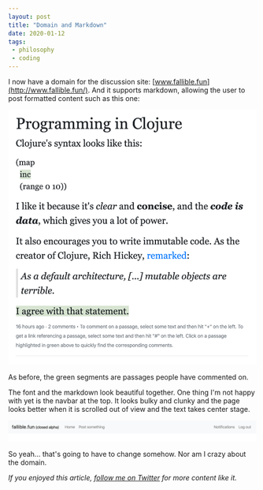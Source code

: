 ```yaml
---
layout: post
title: "Domain and Markdown"
date: 2020-01-12
tags:
 - philosophy
 - coding
---
```


I now have a domain for the discussion site: [www.fallible.fun](http://www.fallible.fun/). And it supports markdown, allowing the user to post formatted content such as this one:

![Image for post](/img/1_35B2vYW3ZY-pEUCHc77MpA.png)

As before, the green segments are passages people have commented on.

The font and the markdown look beautiful together. One thing I'm not happy with yet is the navbar at the top. It looks bulky and clunky and the page looks better when it is scrolled out of view and the text takes center stage.

![Image for post](/img/1_5vWyOL_UgCbmEIXA9uquew.png)

So yeah... that's going to have to change somehow. Nor am I crazy about the domain.

*If you enjoyed this article, *[*follow me on Twitter*](https://twitter.com/dchackethal)* for more content like it.*
